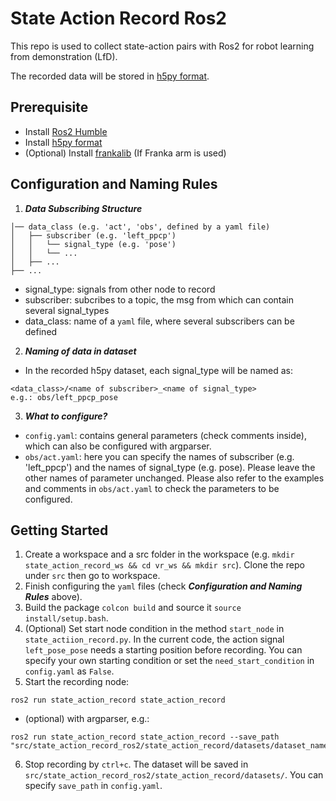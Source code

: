 # State Action Record Ros2
This repo is used to collect state-action pairs with Ros2 for robot learning from demonstration (LfD). 

The recorded data will be stored in [h5py format](https://docs.h5py.org/en/stable/quick.html).

## Prerequisite
- Install [Ros2 Humble](https://docs.ros.org/en/humble/Installation.html) 
- Install [h5py format](https://docs.h5py.org/en/stable/quick.html)
- (Optional) Install [frankalib](https://docs.h5py.org/en/stable/quick.html) (If Franka arm is used)

## Configuration and Naming Rules
1. ***Data Subscribing Structure***
```
│── data_class (e.g. 'act', 'obs', defined by a yaml file)
│   ├── subscriber (e.g. 'left_ppcp')
│   │   └── signal_type (e.g. 'pose')
│   │   └── ...
│   ├── ...
├── ...
```
- signal_type: signals from other node to record
- subscriber: subcribes to a topic, the msg from which can contain several signal_types
- data_class: name of a `yaml` file, where several subscribers can be defined
2. ***Naming of data in dataset***
- In the recorded h5py dataset, each signal_type will be named as:
```
<data_class>/<name of subscriber>_<name of signal_type>
e.g.: obs/left_ppcp_pose
```
3. ***What to configure?***
- `config.yaml`: contains general parameters (check comments inside), which can also be configured with argparser.
- `obs/act.yaml`: here you can specify the names of subscriber (e.g. 'left_ppcp') and the names of signal_type (e.g. pose). Please leave the other names of parameter unchanged. Please also refer to the examples and comments in `obs/act.yaml` to check the parameters to be configured.



## Getting Started
1. Create a workspace and a src folder in the workspace (e.g. `mkdir state_action_record_ws && cd vr_ws && mkdir src`). Clone the repo under `src` then go to workspace.
2. Finish configuring the `yaml` files (check ***Configuration and Naming Rules*** above).
3. Build the package `colcon build` and source it `source install/setup.bash`.
4. (Optional) Set start node condition in the method `start_node` in `state_actiion_record.py`. In the current code, the action signal `left_pose_pose` needs a starting position before recording. You can specify your own starting condition or set the `need_start_condition` in `config.yaml` as `False`.
5. Start the recording node:
```
ros2 run state_action_record state_action_record
```
- (optional) with argparser, e.g.:
```
ros2 run state_action_record state_action_record --save_path "src/state_action_record_ros2/state_action_record/datasets/dataset_name.hdf5"
```
6. Stop recording by `ctrl+c`. The dataset will be saved in `src/state_action_record_ros2/state_action_record/datasets/`. You can specify `save_path` in `config.yaml`.